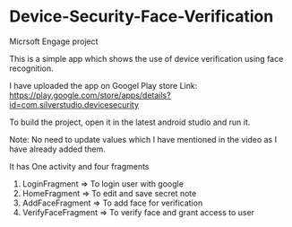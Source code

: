 # Device-Security-Face-Verification
Micrsoft Engage project

This is a simple app which shows the use of device verification using face recognition.

I have uploaded the app on Googel Play store
Link: https://play.google.com/store/apps/details?id=com.silverstudio.devicesecurity

To build the project, open it in the latest android studio and run it.

Note: No need to update values which I have mentioned in the video
as I have already added them.

It has One activity and four fragments

1. LoginFragment => To login user with google
2. HomeFragment => To edit and save secret note
3. AddFaceFragment => To add face for verification
4. VerifyFaceFragment => To verify face and grant access to user


